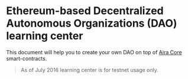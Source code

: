 # Ethereum-based Decentralized Autonomous Organizations (DAO) learning center

This document will help you to create your own DAO on top of [Aira Core](https://github.com/airalab/core) smart-contracts.

> As of July 2016 learning center is for testnet usage only.

